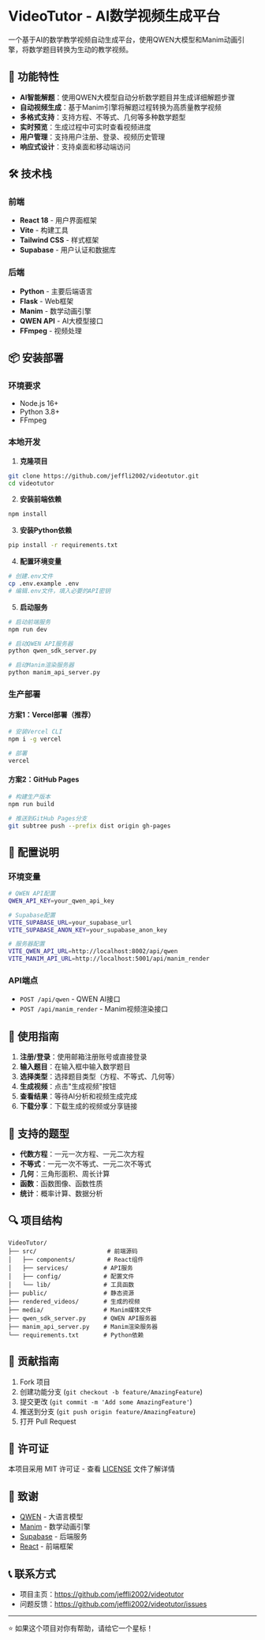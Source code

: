 # VideoTutor - AI数学视频生成平台

一个基于AI的数学教学视频自动生成平台，使用QWEN大模型和Manim动画引擎，将数学题目转换为生动的教学视频。

## 🚀 功能特性

- **AI智能解题**：使用QWEN大模型自动分析数学题目并生成详细解题步骤
- **自动视频生成**：基于Manim引擎将解题过程转换为高质量教学视频
- **多格式支持**：支持方程、不等式、几何等多种数学题型
- **实时预览**：生成过程中可实时查看视频进度
- **用户管理**：支持用户注册、登录、视频历史管理
- **响应式设计**：支持桌面和移动端访问

## 🛠️ 技术栈

### 前端
- **React 18** - 用户界面框架
- **Vite** - 构建工具
- **Tailwind CSS** - 样式框架
- **Supabase** - 用户认证和数据库

### 后端
- **Python** - 主要后端语言
- **Flask** - Web框架
- **Manim** - 数学动画引擎
- **QWEN API** - AI大模型接口
- **FFmpeg** - 视频处理

## 📦 安装部署

### 环境要求
- Node.js 16+
- Python 3.8+
- FFmpeg

### 本地开发

1. **克隆项目**
```bash
git clone https://github.com/jeffli2002/videotutor.git
cd videotutor
```

2. **安装前端依赖**
```bash
npm install
```

3. **安装Python依赖**
```bash
pip install -r requirements.txt
```

4. **配置环境变量**
```bash
# 创建.env文件
cp .env.example .env
# 编辑.env文件，填入必要的API密钥
```

5. **启动服务**
```bash
# 启动前端服务
npm run dev

# 启动QWEN API服务器
python qwen_sdk_server.py

# 启动Manim渲染服务器
python manim_api_server.py
```

### 生产部署

#### 方案1：Vercel部署（推荐）
```bash
# 安装Vercel CLI
npm i -g vercel

# 部署
vercel
```

#### 方案2：GitHub Pages
```bash
# 构建生产版本
npm run build

# 推送到GitHub Pages分支
git subtree push --prefix dist origin gh-pages
```

## 🔧 配置说明

### 环境变量
```bash
# QWEN API配置
QWEN_API_KEY=your_qwen_api_key

# Supabase配置
VITE_SUPABASE_URL=your_supabase_url
VITE_SUPABASE_ANON_KEY=your_supabase_anon_key

# 服务器配置
VITE_QWEN_API_URL=http://localhost:8002/api/qwen
VITE_MANIM_API_URL=http://localhost:5001/api/manim_render
```

### API端点
- `POST /api/qwen` - QWEN AI接口
- `POST /api/manim_render` - Manim视频渲染接口

## 📖 使用指南

1. **注册/登录**：使用邮箱注册账号或直接登录
2. **输入题目**：在输入框中输入数学题目
3. **选择类型**：选择题目类型（方程、不等式、几何等）
4. **生成视频**：点击"生成视频"按钮
5. **查看结果**：等待AI分析和视频生成完成
6. **下载分享**：下载生成的视频或分享链接

## 🎯 支持的题型

- **代数方程**：一元一次方程、一元二次方程
- **不等式**：一元一次不等式、一元二次不等式
- **几何**：三角形面积、周长计算
- **函数**：函数图像、函数性质
- **统计**：概率计算、数据分析

## 🔍 项目结构

```
VideoTutor/
├── src/                    # 前端源码
│   ├── components/         # React组件
│   ├── services/          # API服务
│   ├── config/            # 配置文件
│   └── lib/               # 工具函数
├── public/                # 静态资源
├── rendered_videos/       # 生成的视频
├── media/                 # Manim媒体文件
├── qwen_sdk_server.py     # QWEN API服务器
├── manim_api_server.py    # Manim渲染服务器
└── requirements.txt       # Python依赖
```

## 🤝 贡献指南

1. Fork 项目
2. 创建功能分支 (`git checkout -b feature/AmazingFeature`)
3. 提交更改 (`git commit -m 'Add some AmazingFeature'`)
4. 推送到分支 (`git push origin feature/AmazingFeature`)
5. 打开 Pull Request

## 📄 许可证

本项目采用 MIT 许可证 - 查看 [LICENSE](LICENSE) 文件了解详情

## 🙏 致谢

- [QWEN](https://github.com/QwenLM/Qwen) - 大语言模型
- [Manim](https://github.com/ManimCommunity/manim) - 数学动画引擎
- [Supabase](https://supabase.com/) - 后端服务
- [React](https://reactjs.org/) - 前端框架

## 📞 联系方式

- 项目主页：https://github.com/jeffli2002/videotutor
- 问题反馈：https://github.com/jeffli2002/videotutor/issues

---

⭐ 如果这个项目对你有帮助，请给它一个星标！